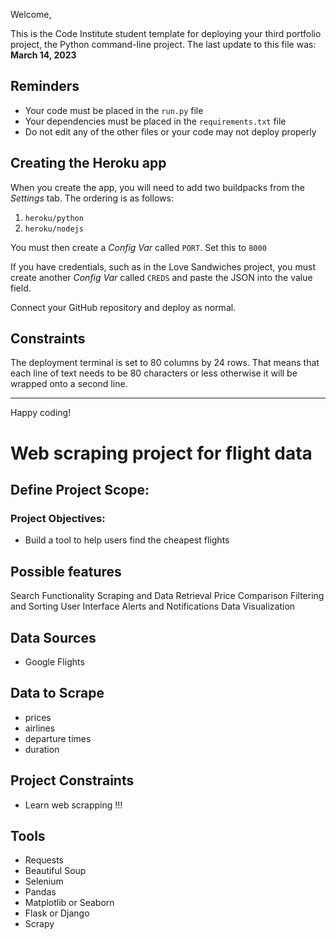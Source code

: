 Welcome,

This is the Code Institute student template for deploying your third portfolio project, the Python command-line project. The last update to this file was: **March 14, 2023**

## Reminders

- Your code must be placed in the `run.py` file
- Your dependencies must be placed in the `requirements.txt` file
- Do not edit any of the other files or your code may not deploy properly

## Creating the Heroku app

When you create the app, you will need to add two buildpacks from the _Settings_ tab. The ordering is as follows:

1. `heroku/python`
2. `heroku/nodejs`

You must then create a _Config Var_ called `PORT`. Set this to `8000`

If you have credentials, such as in the Love Sandwiches project, you must create another _Config Var_ called `CREDS` and paste the JSON into the value field.

Connect your GitHub repository and deploy as normal.

## Constraints

The deployment terminal is set to 80 columns by 24 rows. That means that each line of text needs to be 80 characters or less otherwise it will be wrapped onto a second line.

---

Happy coding!

# Web scraping project for flight data

## Define Project Scope:

### Project Objectives:

- Build a tool to help users find the cheapest flights

## Possible features

Search Functionality
Scraping and Data Retrieval
Price Comparison
Filtering and Sorting
User Interface
Alerts and Notifications
Data Visualization

## Data Sources

- Google Flights

## Data to Scrape

- prices
- airlines
- departure times
- duration

## Project Constraints

- Learn web scrapping !!!

## Tools

- Requests
- Beautiful Soup
- Selenium
- Pandas
- Matplotlib or Seaborn
- Flask or Django
- Scrapy
